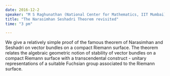 ```yaml
---
date: 2016-12-2
speaker: "M S Raghunathan (National Center for Mathematics, IIT Mumbai)"
title: "The Narasimhan Seshadri Theorem revisited"
time: "3 pm" 

---
```

We give a relatively simple proof of the famous theorem of
Narasimhan and Seshadri on vector bundles on a compact Riemann surface.
The theorem relates the algebraic geometric notion of stability of vector
bundles on a compact Riemann surface with a transcendental construct -
unitary representations of a suitable Fuchsian group associated to the
Riemann surface.
